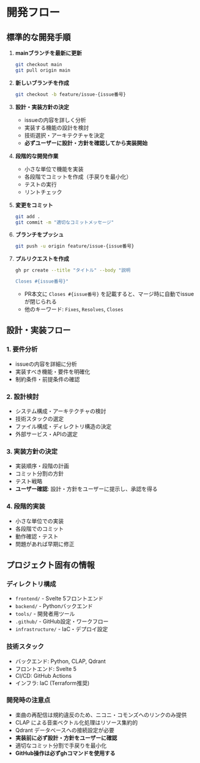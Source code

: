 # 開発フロー

## 標準的な開発手順

1. **mainブランチを最新に更新**
   ```bash
   git checkout main
   git pull origin main
   ```

2. **新しいブランチを作成**
   ```bash
   git checkout -b feature/issue-{issue番号}
   ```

3. **設計・実装方針の決定**
   - issueの内容を詳しく分析
   - 実装する機能の設計を検討
   - 技術選択・アーキテクチャを決定
   - **必ずユーザーに設計・方針を確認してから実装開始**

4. **段階的な開発作業**
   - 小さな単位で機能を実装
   - 各段階でコミットを作成（手戻りを最小化）
   - テストの実行
   - リントチェック

5. **変更をコミット**
   ```bash
   git add .
   git commit -m "適切なコミットメッセージ"
   ```

6. **ブランチをプッシュ**
   ```bash
   git push -u origin feature/issue-{issue番号}
   ```

7. **プルリクエストを作成**
   ```bash
   gh pr create --title "タイトル" --body "説明

   Closes #{issue番号}"
   ```
   - PR本文に `Closes #{issue番号}` を記載すると、マージ時に自動でissueが閉じられる
   - 他のキーワード: `Fixes`, `Resolves`, `Closes`

## 設計・実装フロー

### 1. 要件分析
- issueの内容を詳細に分析
- 実装すべき機能・要件を明確化
- 制約条件・前提条件の確認

### 2. 設計検討
- システム構成・アーキテクチャの検討
- 技術スタックの選定
- ファイル構成・ディレクトリ構造の決定
- 外部サービス・APIの選定

### 3. 実装方針の決定
- 実装順序・段階の計画
- コミット分割の方針
- テスト戦略
- **ユーザー確認**: 設計・方針をユーザーに提示し、承認を得る

### 4. 段階的実装
- 小さな単位での実装
- 各段階でのコミット
- 動作確認・テスト
- 問題があれば早期に修正

## プロジェクト固有の情報

### ディレクトリ構成
- `frontend/` - Svelte 5フロントエンド
- `backend/` - Pythonバックエンド  
- `tools/` - 開発者用ツール
- `.github/` - GitHub設定・ワークフロー
- `infrastructure/` - IaC・デプロイ設定

### 技術スタック
- バックエンド: Python, CLAP, Qdrant
- フロントエンド: Svelte 5
- CI/CD: GitHub Actions
- インフラ: IaC (Terraform推奨)

### 開発時の注意点
- 楽曲の再配信は規約違反のため、ニコニ・コモンズへのリンクのみ提供
- CLAP による音楽ベクトル化処理はリソース集約的
- Qdrant データベースへの接続設定が必要
- **実装前に必ず設計・方針をユーザーに確認**
- 適切なコミット分割で手戻りを最小化
- **GitHub操作は必ずghコマンドを使用する**